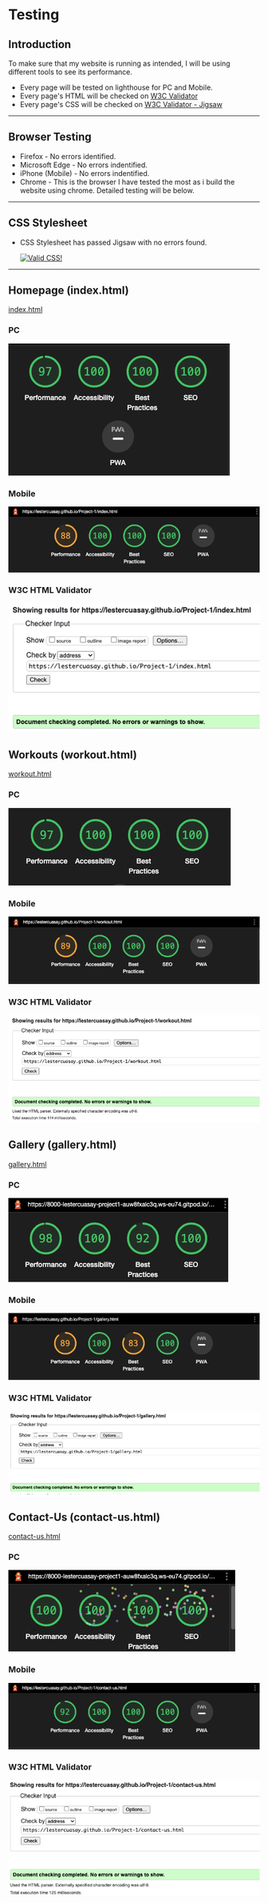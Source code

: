 # __Testing__

## Introduction

To make sure that my website is running as intended, I will be using different tools to see its performance.

- Every page will be tested on lighthouse for PC and Mobile.
- Every page's HTML will be checked on [W3C Validator](https://validator.w3.org/)
- Every page's CSS will be checked on [W3C Validator - Jigsaw](https://jigsaw.w3.org/css-validator/)

***

## __Browser Testing__

- Firefox - No errors identified.
- Microsoft Edge - No errors indentified.
- iPhone (Mobile) - No errors indentified.
- Chrome - This is the browser I have tested the most as i build the website using chrome. Detailed testing will be below.

***

## __CSS Stylesheet__

- CSS Stylesheet has passed Jigsaw with no errors found. <p>
    <a href="http://jigsaw.w3.org/css-validator/check/referer">
        <img style="border:0;width:88px;height:31px"
            src="http://jigsaw.w3.org/css-validator/images/vcss"
            alt="Valid CSS!" />
    </a>
</p>

***

## __Homepage (index.html)__

[index.html](https://lestercuasay.github.io/Project-1/index.html)

### PC
![index-lighthouse](assets/docs/lighthouse-index.png "index-lighhouse")
### Mobile
![index-mobile](assets/docs/index-mobile.png "index-mobile")

### W3C HTML Validator
![html-index](assets/docs/html-index.png "html-index")

## __Workouts (workout.html)__

[workout.html](https://lestercuasay.github.io/Project-1/workout.html)

### PC
![lighthouse-workout](assets/docs/lighthouse-workout.png "lighthouse-workout")
### Mobile
![workout-mobile](assets/docs/workout-mobile.png "workout-mobile")

### W3C HTML Validator
![workout-validator](assets/docs/workout-validator.png "workout-validator")

## __Gallery (gallery.html)__

[gallery.html](https://lestercuasay.github.io/Project-1/gallery.html)

### PC
![lighthouse-gallery](assets/docs/lighthouse-gallery.png "lighthouse-gallery")
### Mobile
![gallery-mobile](assets/docs/gallery-mobile.png "gallery-mobile")

### W3C HTML Validator
![gallery-validator](assets/docs/gallery-validator.png "gallery-validator")

## __Contact-Us (contact-us.html)__

[contact-us.html](https://lestercuasay.github.io/Project-1/contact-us.html)

### PC
![lighthouse-contact-us](assets/docs/lighthouse-contact-us.png "lighthouse-contact-us")
### Mobile
![contact-us-mobile](assets/docs/contact-us-mobile.png "contact-us-mobile")

### W3C HTML Validator
![contact-us-validator](assets/docs/contact-us-validator.png "contact-us-validator")
            

